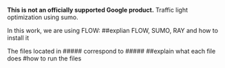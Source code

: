**This is not an officially supported Google product.** 
Traffic light optimization using sumo.

In this work, we are using FLOW:
##explian FLOW, SUMO, RAY and how to install it

The files located in ##### correspond to #####
  ##explain what each file does
  #how to run the files

